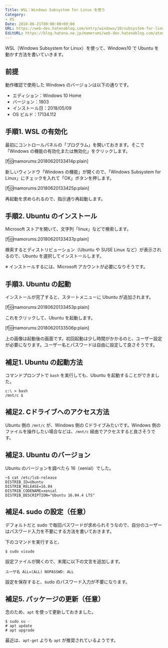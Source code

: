 ```yaml
---
Title: WSL：Windows Subsystem for Linux を使う
Category:
- OS
Date: 2018-06-21T00:00:00+09:00
URL: https://web-dev.hatenablog.com/entry/windows/10/subsystem-for-linux/ubuntu
EditURL: https://blog.hatena.ne.jp/mamorums/web-dev.hatenablog.com/atom/entry/17391345971655889514
---
```


WSL（Windows Subsystem for Linux）を使って、Windows10 で Ubuntu を動かす方法を書いていきます。


## 前提
動作確認で使用した Windows のバージョンは以下の通りです。

- エディション：Windows 10 Home
- バージョン：1803
- インストール日：2018/05/09
- OS ビルド：17134.112


## 手順1. WSL の有効化
最初にコントロールパネルの「プログラム」を開いておきます。そこで「Windows の機能の有効化または無効化」をクリックします。

[f:id:mamorums:20180620133414p:plain]

新しいウィンドウ「Windows の機能」が開くので、「Windows Subsystem for Linux」にチェックを入れて「OK」ボタンを押します。

[f:id:mamorums:20180620133425p:plain]

再起動を求められるので、指示通り再起動します。


## 手順2. Ubuntu のインストール
Microsoft ストアを開いて、文字列「linux」などで検索します。

[f:id:mamorums:20180620133437p:plain]

検索するとディストリビューション（Ubuntu や SUSE Linux など）が表示されるので、Ubuntu を選択してインストールします。

※ インストールするには、Microsoft アカウントが必要になりそうです。


## 手順3. Ubuntu の起動
インストールが完了すると、スタートメニューに Ubuntu が追加されます。

[f:id:mamorums:20180620133453p:plain]

これをクリックして、Ubuntu を起動します。

[f:id:mamorums:20180620133506p:plain]

上の画像は起動後の画面です。初回起動は少し時間がかかるのと、ユーザー設定が必要になります。ユーザー名とパスワードは自由に設定して良さそうです。


## 補足1. Ubuntu の起動方法
コマンドプロンプトで `bash` を実行しても、Ubuntu を起動することができました。

```
c:\ > bash
/mnt/c $
```

## 補足2. Cドライブへのアクセス方法
Ubuntu 側の `/mnt/c` が、Windows 側の Cドライブみたいです。Windows 側のファイルを操作したい場合などは、`/mnt/c` 経由でアクセスすると良さそうです。


## 補足3. Ubuntu のバージョン
Ubuntu のバージョンを調べたら 16（xenial）でした。

```
~$ cat /etc/lsb-release
DISTRIB_ID=Ubuntu
DISTRIB_RELEASE=16.04
DISTRIB_CODENAME=xenial
DISTRIB_DESCRIPTION="Ubuntu 16.04.4 LTS"
```


## 補足4. sudo の設定（任意）
デフォルトだと sudo で毎回パスワードが求められそうなので、自分のユーザーはパスワード入力を不要にする方法を書いておきます。

下のコマンドを実行すると、

```
$ sudo visudo
```

設定ファイルが開くので、末尾に以下の文言を追加します。

```
ユーザ名 ALL=(ALL) NOPASSWD: ALL
```

設定を保存すると、sudo のパスワード入力が不要になります。


## 補足5. パッケージの更新（任意）
念のため、`apt` を使って更新しておきました。

```
$ sudo su -
# apt update
# apt upgrade
```

最近は、`apt-get` よりも `apt` が推奨されているようです。

